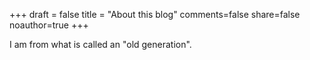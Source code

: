 +++
draft = false
title = "About this blog"
comments=false
share=false
noauthor=true
+++

I am from what is called an "old generation".

